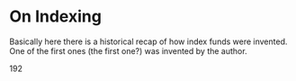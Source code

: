 # On Indexing

Basically here there is a historical recap of how index funds were invented. One of the first ones (the first one?) was invented by the author.

192



